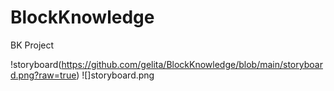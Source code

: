 # BlockKnowledge
BK Project

!storyboard(https://github.com/gelita/BlockKnowledge/blob/main/storyboard.png?raw=true)
![]storyboard.png
